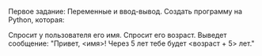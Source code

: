 Первое задание: Переменные и ввод-вывод.
Создать программу на Python, которая:

Спросит у пользователя его имя.
Спросит его возраст.
Выведет сообщение: "Привет, <имя>! Через 5 лет тебе будет <возраст + 5> лет."

